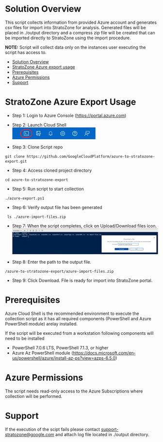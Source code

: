 <!--
Copyright 2021 Google LLC

Licensed under the Apache License, Version 2.0 (the "License");
you may not use this file except in compliance with the License.
You may obtain a copy of the License at

     https://www.apache.org/licenses/LICENSE-2.0

Unless required by applicable law or agreed to in writing, software
distributed under the License is distributed on an "AS IS" BASIS,
WITHOUT WARRANTIES OR CONDITIONS OF ANY KIND, either express or implied.
See the License for the specific language governing permissions and
limitations under the License.
-->

# Solution Overview
This script collects information from provided Azure account and generates csv files for import into StratoZone for analysis.
Generated files will be placed in ./output directory and a compress zip file will be created that can be imported directly to StratoZone using the import procedure. 

**NOTE:** Script will collect data only on the instances user executing the script has access to. 


- [Solution Overview](#solution-overview)
- [StratoZone Azure export usage](#stratozone-azure-export-usage)
- [Prerequisites](#prerequisites)
- [Azure Permissions](#Azure-Permissions)
- [Support](#Support)
<!--
- [Optional Features & Configuration](#optional-features--configuration)
  - [Single Region as source(all VMs in project analyzed)](#single-project-analysis-all-vms-in-project-analyzed)
-->  

# StratoZone Azure Export Usage
- Step 1: Login to Azure Console (https://portal.azure.com)

- Step 2: Launch Cloud Shell \
!["Image of Cloud Shell Console highlighting an icon with a greater-than and underscore"](images/console_button.png)

- Step 3: Clone Script repo
```
git clone https://github.com/GoogleCloudPlatform/azure-to-stratozone-export.git
```

- Step 4: Access cloned project directory
```
cd azure-to-stratozone-export
```

- Step 5: Run script to start collection
```
./azure-export.ps1
```

- Step 6: Verify output file has been generated
```
 ls ./azure-import-files.zip
```

- Step 7: When the script completes, click on Upload/Download files icon.
 !["Image of Cloud Shell Download files"](images/download_output.png)

 - Step 8: Enter the path to the output file.
 ```
 /azure-to-stratozone-export/azure-import-files.zip
```

 - Step 9: Click Download. File is ready for import into StratoZone portal.

 
# Prerequisites
  Azure Cloud Shell is the recommended environment to execute the collection script as it has all required components (PowerShell and Azure PowerShell module) arelay installed.

  If the script will be executed from a workstation following components will need to be installed
  - PowerShell 7.0.6 LTS, PowerShell 7.1.3, or higher 
  - Azure Az PowerShell module (https://docs.microsoft.com/en-us/powershell/azure/install-az-ps?view=azps-6.5.0)


# Azure Permissions
  The script needs read-only access to the Azure Subscriptions where collection will be performed.

# Support
If the execution of the scipt fails please contact support-stratozone@google.com and attach log file located in ./output directory.